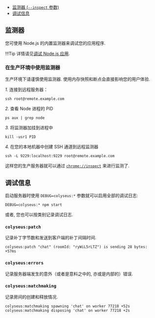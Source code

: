- [监测器 (`--inspect` 参数)](#监测器)
- [调试信息](#调试信息)

## 监测器

您可使用 Node.js 的内置监测器来调试您的应用程序.

!!!Tip 详情请见[调试 Node.js 应用](https://nodejs.org/en/docs/inspector/).

### 在生产环境中使用监测器

生产环境下请谨慎使用监测器. 使用内存快照和断点会直接影响您的用户体验.

*1.* 连接到远程服务器：

```ssh root@remote.example.com```

*2.* 查看 Node 进程的 PID

```ps aux | grep node```

*3.* 将监测器加挂到进程中

```kill -usr1 PID```

*4.* 在您的本地机器中创建 SSH 通道到远程监测器

```ssh -L 9229:localhost:9229 root@remote.example.com```

这样您的生产服务器就可以通过 [`chrome://inspect`](`chrome://inspect`) 来进行监测了.

## 调试信息

启动服务器时使用 `DEBUG=colyseus:*` 参数就可以启用全部的调试日志:

```DEBUG=colyseus:* npm start```

或者, 您也可以按类别记录调试日志.

### `colyseus:patch`

记录补丁字节数和发送到客户端的补丁间隔时间.

```colyseus:patch "chat" (roomId: "ryWiL5rLTZ") is sending 28 bytes: +57ms```

### `colyseus:errors`

记录服务器端发生的意外（或者是意料之中的, 亦或是内部的）错误.

### `colyseus:matchmaking`

记录房间的创建和释放情况.

```
colyseus:matchmaking spawning 'chat' on worker 77218 +52s
colyseus:matchmaking disposing 'chat' on worker 77218 +2s
```
